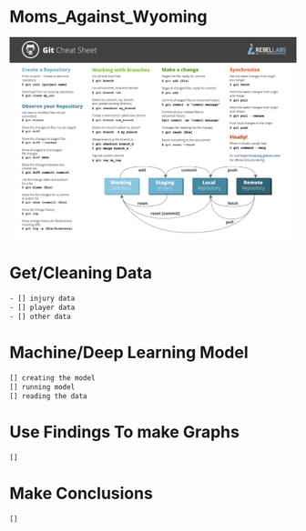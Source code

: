 # Moms_Against_Wyoming
![alt text](GitCommands.png)

# Get/Cleaning Data
    - [] injury data
    - [] player data
    - [] other data

# Machine/Deep Learning Model
    [] creating the model
    [] running model
    [] reading the data

# Use Findings To make Graphs
    [] 

# Make Conclusions
    []